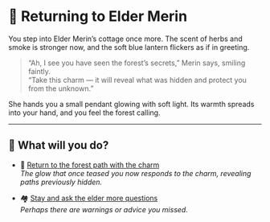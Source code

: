 # 🧓 Returning to Elder Merin

You step into Elder Merin’s cottage once more. The scent of herbs and smoke is stronger now, and the soft blue lantern flickers as if in greeting.

> “Ah, I see you have seen the forest’s secrets,” Merin says, smiling faintly.  
> “Take this charm — it will reveal what was hidden and protect you from the unknown.”

She hands you a small pendant glowing with soft light. Its warmth spreads into your hand, and you feel the forest calling.

---

## 🌙 What will you do?

- 🌲 [Return to the forest path with the charm](forest-path-after-elder.md)  
  *The glow that once teased you now responds to the charm, revealing paths previously hidden.*

- 🏘️ [Stay and ask the elder more questions](meeting-the-elder-2.md)  
  *Perhaps there are warnings or advice you missed.*